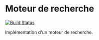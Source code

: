 # Moteur de recherche

[![Build Status](https://travis-ci.org/souhaibattaiki/RI-W__SA-AS.svg?branch=master)](https://travis-ci.org/souhaibattaiki/RI-W__SA-AS)

Implémentation d'un moteur de recherche.